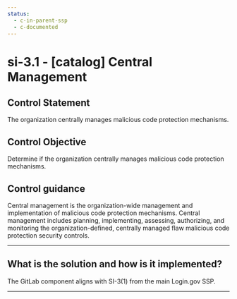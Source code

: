 ```yaml
---
status:
  - c-in-parent-ssp
  - c-documented
---
```


# si-3.1 - \[catalog\] Central Management

## Control Statement

The organization centrally manages malicious code protection mechanisms.

## Control Objective

Determine if the organization centrally manages malicious code protection mechanisms.

## Control guidance

Central management is the organization-wide management and implementation of malicious code protection mechanisms. Central management includes planning, implementing, assessing, authorizing, and monitoring the organization-defined, centrally managed flaw malicious code protection security controls.

______________________________________________________________________

## What is the solution and how is it implemented?

The GitLab component aligns with SI-3(1) from the main Login.gov SSP.

______________________________________________________________________
